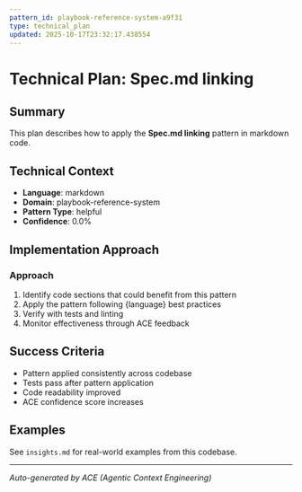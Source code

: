 ```yaml
---
pattern_id: playbook-reference-system-a9f31
type: technical_plan
updated: 2025-10-17T23:32:17.438554
---
```

# Technical Plan: Spec.md linking

## Summary

This plan describes how to apply the **Spec.md linking** pattern in markdown code.

## Technical Context

- **Language**: markdown
- **Domain**: playbook-reference-system
- **Pattern Type**: helpful
- **Confidence**: 0.0%

## Implementation Approach

### Approach

1. Identify code sections that could benefit from this pattern
2. Apply the pattern following {language} best practices
3. Verify with tests and linting
4. Monitor effectiveness through ACE feedback

## Success Criteria

- Pattern applied consistently across codebase
- Tests pass after pattern application
- Code readability improved
- ACE confidence score increases

## Examples

See `insights.md` for real-world examples from this codebase.

---

*Auto-generated by ACE (Agentic Context Engineering)*
